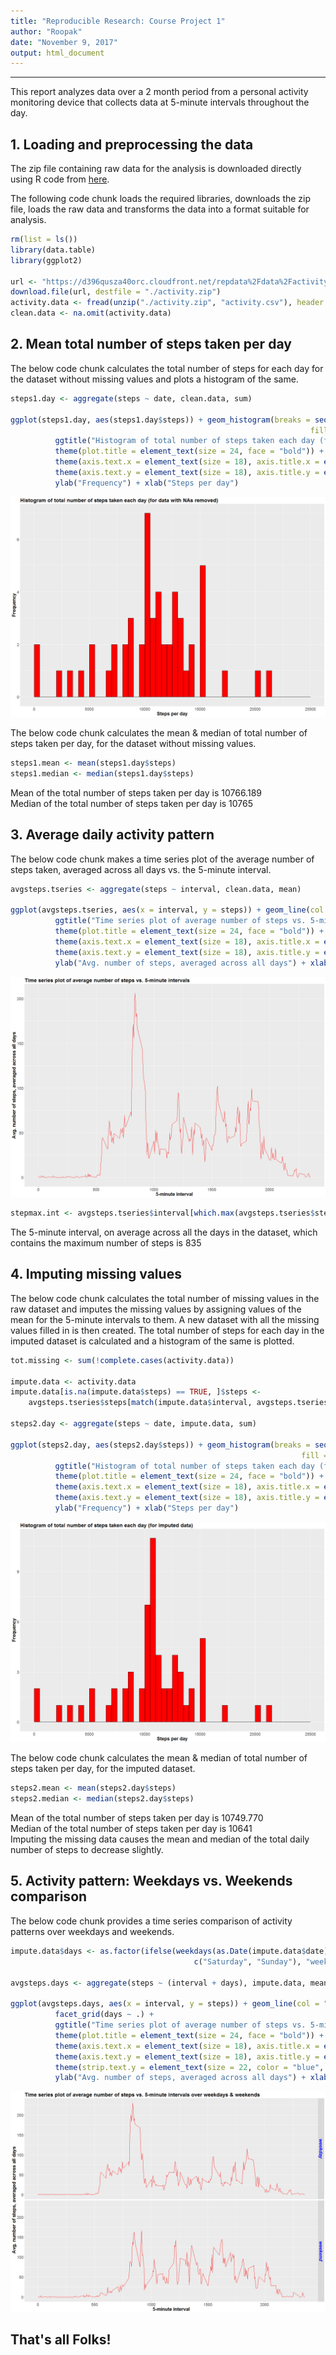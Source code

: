 ```yaml
---
title: "Reproducible Research: Course Project 1"
author: "Roopak"
date: "November 9, 2017"
output: html_document
---
```


------------------------------------------------------------------------------------------------------------------

This report analyzes data over a 2 month period from a personal activity monitoring device that collects data at 
5-minute intervals throughout the day.  

## 1. Loading and preprocessing the data
  
The zip file containing raw data for the analysis is downloaded directly using R code from [here][1].
  
The following code chunk loads the required libraries, downloads the zip file, loads the raw data and transforms the
data into a format suitable for analysis. 


```r
rm(list = ls())
library(data.table)
library(ggplot2)

url <- "https://d396qusza40orc.cloudfront.net/repdata%2Fdata%2Factivity.zip"
download.file(url, destfile = "./activity.zip")
activity.data <- fread(unzip("./activity.zip", "activity.csv"), header = TRUE, na.strings = "NA")
clean.data <- na.omit(activity.data)
```
  
## 2. Mean total number of steps taken per day
  
The below code chunk calculates the total number of steps for each day for the dataset without missing values and plots 
a histogram of the same.  


```r
steps1.day <- aggregate(steps ~ date, clean.data, sum) 

ggplot(steps1.day, aes(steps1.day$steps)) + geom_histogram(breaks = seq(0, 25000, by = 500), col = "black", 
                                                                   fill = "red") +
          ggtitle("Histogram of total number of steps taken each day (for data with NAs removed)") + 
          theme(plot.title = element_text(size = 24, face = "bold")) + 
          theme(axis.text.x = element_text(size = 18), axis.title.x = element_text(size = 22, face = "bold")) + 
          theme(axis.text.y = element_text(size = 18), axis.title.y = element_text(size = 22, face = "bold")) + 
          ylab("Frequency") + xlab("Steps per day")
```

![Figure 1](figure/Analysis1-1.png)
  
The below code chunk calculates the mean & median of total number of steps taken per day, for the dataset without 
missing values.  


```r
steps1.mean <- mean(steps1.day$steps)
steps1.median <- median(steps1.day$steps)
```
  
Mean of the total number of steps taken per day is 10766.189  
Median of the total number of steps taken per day is 10765  

## 3. Average daily activity pattern

The below code chunk makes a time series plot of the average number of steps taken, averaged across all days vs. the 
5-minute interval.   


```r
avgsteps.tseries <- aggregate(steps ~ interval, clean.data, mean)

ggplot(avgsteps.tseries, aes(x = interval, y = steps)) + geom_line(col = "red") + 
          ggtitle("Time series plot of average number of steps vs. 5-minute intervals") +
          theme(plot.title = element_text(size = 24, face = "bold")) + 
          theme(axis.text.x = element_text(size = 18), axis.title.x = element_text(size = 22, face = "bold")) + 
          theme(axis.text.y = element_text(size = 18), axis.title.y = element_text(size = 22, face = "bold")) + 
          ylab("Avg. number of steps, averaged across all days") + xlab("5-minute interval")
```

![Figure 2](figure/TimeSeries1-1.png)

```r
stepmax.int <- avgsteps.tseries$interval[which.max(avgsteps.tseries$steps)]
```

The 5-minute interval, on average across all the days in the dataset, which contains the maximum number of steps is 
835
  
## 4. Imputing missing values

The below code chunk calculates the total number of missing values in the raw dataset and imputes the missing values by 
assigning values of the mean for the 5-minute intervals to them. A new dataset with all the missing values filled in is 
then created. The total number of steps for each day in the imputed dataset is calculated and a histogram of the same 
is plotted. 


```r
tot.missing <- sum(!complete.cases(activity.data))

impute.data <- activity.data
impute.data[is.na(impute.data$steps) == TRUE, ]$steps <- 
    avgsteps.tseries$steps[match(impute.data$interval, avgsteps.tseries$interval)]

steps2.day <- aggregate(steps ~ date, impute.data, sum)

ggplot(steps2.day, aes(steps2.day$steps)) + geom_histogram(breaks = seq(0, 25000, by = 500), col = "black", 
                                                                 fill = "red") +
          ggtitle("Histogram of total number of steps taken each day (for imputed data)") + 
          theme(plot.title = element_text(size = 24, face = "bold")) + 
          theme(axis.text.x = element_text(size = 18), axis.title.x = element_text(size = 22, face = "bold")) + 
          theme(axis.text.y = element_text(size = 18), axis.title.y = element_text(size = 22, face = "bold")) + 
          ylab("Frequency") + xlab("Steps per day")
```

![Figure 3](figure/Analysis2-1.png)
  
The below code chunk calculates the mean & median of total number of steps taken per day, for the imputed dataset.


```r
steps2.mean <- mean(steps2.day$steps)
steps2.median <- median(steps2.day$steps)
```
  
Mean of the total number of steps taken per day is 10749.770  
Median of the total number of steps taken per day is 10641    
Imputing the missing data causes the mean and median of the total daily number of steps to decrease slightly.

  
## 5. Activity pattern: Weekdays vs. Weekends comparison  

The below code chunk provides a time series comparison of activity patterns over weekdays and weekends.  


```r
impute.data$days <- as.factor(ifelse(weekdays(as.Date(impute.data$date), abbreviate = FALSE) %in% 
                                         c("Saturday", "Sunday"), "weekend", "weekday"))

avgsteps.days <- aggregate(steps ~ (interval + days), impute.data, mean)

ggplot(avgsteps.days, aes(x = interval, y = steps)) + geom_line(col = "red") + 
          facet_grid(days ~ .) + 
          ggtitle("Time series plot of average number of steps vs. 5-minute intervals over weekdays & weekends") + 
          theme(plot.title = element_text(size = 24, face = "bold")) + 
          theme(axis.text.x = element_text(size = 18), axis.title.x = element_text(size = 22, face = "bold")) + 
          theme(axis.text.y = element_text(size = 18), axis.title.y = element_text(size = 22, face = "bold")) + 
          theme(strip.text.y = element_text(size = 22, color = "blue", face = "bold.italic")) + 
          ylab("Avg. number of steps, averaged across all days") + xlab("5-minute interval")
```

![Figure 4](figure/TimeSeries2-1.png)


## That's all Folks!

<!--Set links below-->

[1]: https://d396qusza40orc.cloudfront.net/repdata%2Fdata%2Factivity.zip "here"
